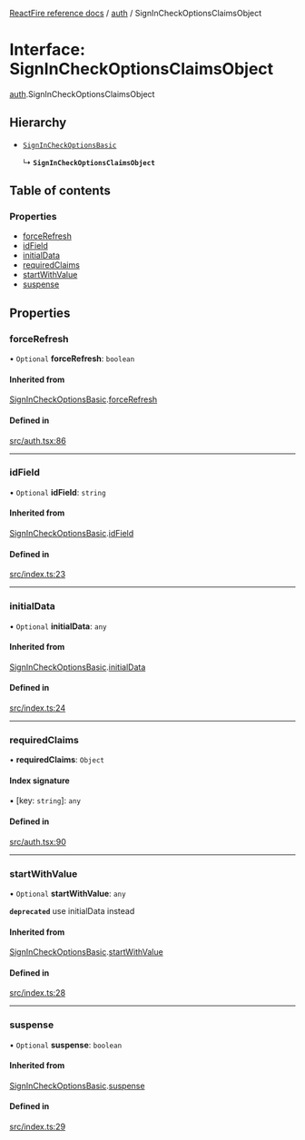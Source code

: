 [ReactFire reference docs](../README.md) / [auth](../modules/auth.md) / SignInCheckOptionsClaimsObject

# Interface: SignInCheckOptionsClaimsObject

[auth](../modules/auth.md).SignInCheckOptionsClaimsObject

## Hierarchy

- [`SignInCheckOptionsBasic`](auth.signincheckoptionsbasic.md)

  ↳ **`SignInCheckOptionsClaimsObject`**

## Table of contents

### Properties

- [forceRefresh](auth.signincheckoptionsclaimsobject.md#forcerefresh)
- [idField](auth.signincheckoptionsclaimsobject.md#idfield)
- [initialData](auth.signincheckoptionsclaimsobject.md#initialdata)
- [requiredClaims](auth.signincheckoptionsclaimsobject.md#requiredclaims)
- [startWithValue](auth.signincheckoptionsclaimsobject.md#startwithvalue)
- [suspense](auth.signincheckoptionsclaimsobject.md#suspense)

## Properties

### forceRefresh

• `Optional` **forceRefresh**: `boolean`

#### Inherited from

[SignInCheckOptionsBasic](auth.signincheckoptionsbasic.md).[forceRefresh](auth.signincheckoptionsbasic.md#forcerefresh)

#### Defined in

[src/auth.tsx:86](https://github.com/FirebaseExtended/reactfire/blob/main/src/auth.tsx#L86)

___

### idField

• `Optional` **idField**: `string`

#### Inherited from

[SignInCheckOptionsBasic](auth.signincheckoptionsbasic.md).[idField](auth.signincheckoptionsbasic.md#idfield)

#### Defined in

[src/index.ts:23](https://github.com/FirebaseExtended/reactfire/blob/main/src/index.ts#L23)

___

### initialData

• `Optional` **initialData**: `any`

#### Inherited from

[SignInCheckOptionsBasic](auth.signincheckoptionsbasic.md).[initialData](auth.signincheckoptionsbasic.md#initialdata)

#### Defined in

[src/index.ts:24](https://github.com/FirebaseExtended/reactfire/blob/main/src/index.ts#L24)

___

### requiredClaims

• **requiredClaims**: `Object`

#### Index signature

▪ [key: `string`]: `any`

#### Defined in

[src/auth.tsx:90](https://github.com/FirebaseExtended/reactfire/blob/main/src/auth.tsx#L90)

___

### startWithValue

• `Optional` **startWithValue**: `any`

**`deprecated`** use initialData instead

#### Inherited from

[SignInCheckOptionsBasic](auth.signincheckoptionsbasic.md).[startWithValue](auth.signincheckoptionsbasic.md#startwithvalue)

#### Defined in

[src/index.ts:28](https://github.com/FirebaseExtended/reactfire/blob/main/src/index.ts#L28)

___

### suspense

• `Optional` **suspense**: `boolean`

#### Inherited from

[SignInCheckOptionsBasic](auth.signincheckoptionsbasic.md).[suspense](auth.signincheckoptionsbasic.md#suspense)

#### Defined in

[src/index.ts:29](https://github.com/FirebaseExtended/reactfire/blob/main/src/index.ts#L29)

